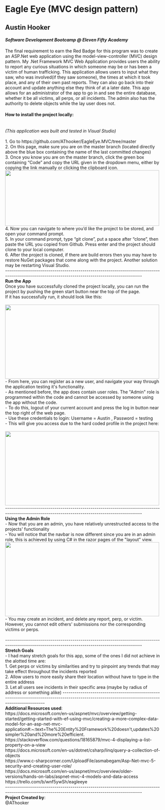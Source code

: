 # Eagle Eye (MVC design pattern)
## Austin Hooker
#### *Software Development Bootcamp @ Eleven Fifty Academy*

The final requirement to earn the Red Badge for this program was to create an ASP.Net web application using the model-view-controller (MVC) design pattern. My .Net Framework MVC Web Application provides users the ability to report any curious situations in which someone may be or has been a victim of human trafficking. This application allows users to input what they saw, who was involved(if they saw someone), the times at which it took place, and any of their own past reports. They can also go back into their account and update anything else they think of at a later date. This app allows for an administrator of the app to go in and see the entire database, whether it be all victims, all perps, or all incidents. The admin also has the authority to delete objects while the lay user does not.
<br />
#### How to install the project locally:
<br />
<i>(This application was built and tested in Visual Studio)</i>
<br />
<br />
1.	Go to https://github.com/AThooker/EagleEye.MVC/tree/master 
<br />
2.	On this page, make sure you are on the master branch (located directly above the blue box containing the name of the last committed changes)
<br />
3.	Once you know you are on the master branch, click the green box containing “Code” and copy the URL given in the dropdown menu, either by copying the link manually or clicking the clipboard icon. 
<img src="https://user-images.githubusercontent.com/66280480/89951164-e6df7d00-dbf8-11ea-8209-9c967092f45f.png" align="left" width="500" height="180"/>
<br />
<br />
<br />
<br />
<br />
<br />
<br />
4.	Now you can navigate to where you’d like the project to be stored, and open your command prompt. 
<br />
5.	In your command prompt, type “git clone”, put a space after “clone”, then paste the URL you copied from Github. Press enter and the project should clone to your local computer.
<br />
6.	After the project is cloned, if there are build errors then you may have to restore NuGet packages that come along with the project. Another solution may be restarting Visual Studio.
<br />
---------------------------------------------------------------------------------------------------------------------------------------------------
<br/>
<b>Run the App</b>
<br/>
Once you have successfully cloned the project locally, you can run the project by pushing the green start button near the top of the page.
<br/>
If it has successfully run, it should look like this:
<br />
<br/>
<img src="https://user-images.githubusercontent.com/66280480/92505612-57ff5980-f1d2-11ea-9478-8f656b997c55.png" align="left" width="500" height="240"/>
<br />
<br />
<br />
<br />
<br />
<br />
<br />
<br />
<br />
<br />
- From here, you can register as a new user, and navigate your way through the application testing it's functionality.
<br />
- As mentioned before, the app does contain user roles. The "Admin" role is programmed within the code and cannot be accessed by someone using the app without the code. 
<br/>
- To do this, logout of your current account and press the log in button near the top right of the web page.
<br /> 
- Use these credentials to login: Username = Austin , Password = testing
<br/>
- This will give you access due to the hard coded profile in the project here: 
<br/>
<br/>
<img src="https://user-images.githubusercontent.com/66280480/92507414-f2f93300-f1d4-11ea-87ef-1157146ead58.png" align="left" width="500" height="240"/>
<br />
<br />
<br />
<br />
<br />
<br />
<br />
<br />
<br />
<br />
---------------------------------------------------------------------------------------------------------------------------------------------------
<br/>
<b>Using the Admin Role</b>
<br/>
- Now that you are an admin, you have relatively unrestructed access to the projects' functionality
<br/>
- You will notice that the navbar is now different since you are in an admin role, this is achieved by using C# in the razor pages of the "layout" view. 
<br/>
<img src="https://user-images.githubusercontent.com/66280480/92508959-73209800-f1d7-11ea-8f54-02d2c8ccb8ae.png" align="left" width="500" height="240"/>
<br />
<br />
<br />
<br />
<br />
<br />
<br />
<br />
<br />
<br/>
- You may create an incident, and delete any report, perp, or victim. However, you cannot edit others' submissions nor the corresponding victims or perps. 
<br/> 
<br />
---------------------------------------------------------------------------------------------------------------------------------------------------
<br/>
<b>Stretch Goals</b>
  <br/>
- I had many stretch goals for this app, some of the ones I did not achieve in the alotted time are:
  <br/>
1. Get perps or victims by similarities and try to pinpoint any trends that may take effect throughout the incidents reported
<br />
2. Allow users to more easily share their location without have to type in the entire address
  <br/>
3. Let all users see incidents in their specific area (maybe by radius of address or something alike)
---------------------------------------------------------------------------------------------------------------------------------------------------
<br/>
<b>Additional Resources used</b>: 
<br />
https://docs.microsoft.com/en-us/aspnet/mvc/overview/getting-started/getting-started-with-ef-using-mvc/creating-a-more-complex-data-model-for-an-asp-net-mvc-application#:~:text=The%20Entity%20Framework%20doesn't,updates%20simpler%20and%20more%20efficient.
<br />
https://stackoverflow.com/questions/18165879/mvc-4-displaying-a-list-property-on-a-view
<br />
https://docs.microsoft.com/en-us/dotnet/csharp/linq/query-a-collection-of-objects
<br />
https://www.c-sharpcorner.com/UploadFile/asmabegam/Asp-Net-mvc-5-security-and-creating-user-role/
<br />
https://docs.microsoft.com/en-us/aspnet/mvc/overview/older-versions/hands-on-labs/aspnet-mvc-4-models-and-data-access
<br />
https://trello.com/b/wnf5ywSh/eagleeye
<br/>
---------------------------------------------------------------------------------------------------------------------------------------------------
<br />
<b>Project Created by</b>:
<br />
@AThooker
